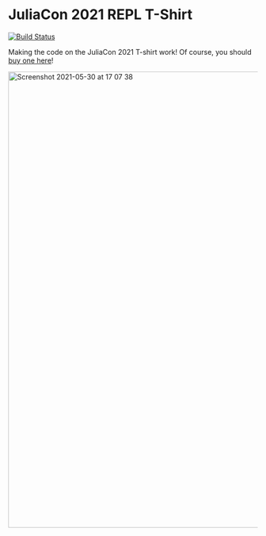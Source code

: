 # JuliaCon 2021 REPL T-Shirt

[![Build Status](https://github.com/crstnbr/JuliaCon.jl/workflows/CI/badge.svg)](https://github.com/crstnbr/JuliaCon.jl/actions)

Making the code on the JuliaCon 2021 T-shirt work! Of course, you should [buy one here](https://www.bonfire.com/juliacon-repl/)!

<img width="919" alt="Screenshot 2021-05-30 at 17 07 38" src="https://user-images.githubusercontent.com/187980/120109394-8ca0b000-c169-11eb-8617-e55bb0a44cee.png">
